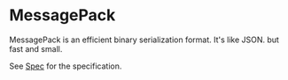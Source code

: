 MessagePack
===========

MessagePack is an efficient binary serialization format. It's like JSON. but fast and small.

See [Spec](spec.md) for the specification.

